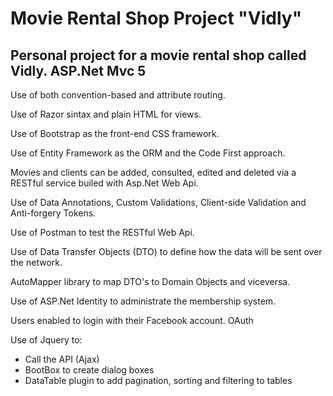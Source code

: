 # Movie Rental Shop Project "Vidly"
## Personal project for a movie rental shop called Vidly. ASP.Net Mvc 5

Use of both convention-based and attribute routing. 

Use of Razor sintax and plain HTML for views. 

Use of Bootstrap as the front-end CSS framework. 

Use of Entity Framework as the ORM and the Code First approach. 

Movies and clients can be added, consulted, edited and deleted via a RESTful service builed with Asp.Net Web Api. 

Use of Data Annotations, Custom Validations, Client-side Validation and Anti-forgery Tokens. 

Use of Postman to test the RESTful Web Api. 

Use of Data Transfer Objects (DTO) to define how the data will be sent over the network. 

AutoMapper library to map DTO's to Domain Objects and viceversa. 

Use of ASP.Net Identity to administrate the membership system. 

Users enabled to login with their Facebook account. OAuth

Use of Jquery to:
* Call the API (Ajax)
* BootBox to create dialog boxes
* DataTable plugin to add pagination, sorting and filtering to tables


